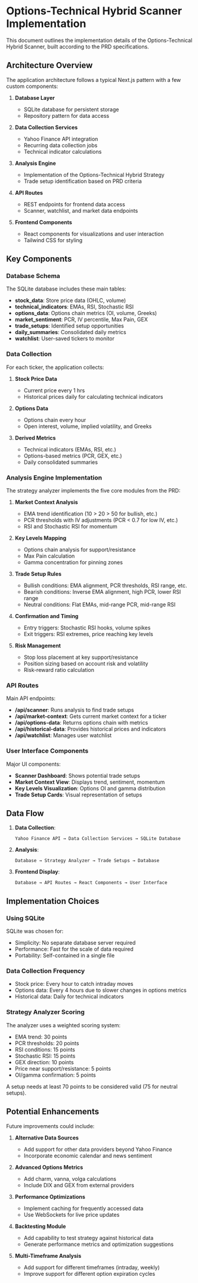 # Options-Technical Hybrid Scanner Implementation

This document outlines the implementation details of the Options-Technical Hybrid Scanner, built according to the PRD specifications.

## Architecture Overview

The application architecture follows a typical Next.js pattern with a few custom components:

1. **Database Layer**
   - SQLite database for persistent storage
   - Repository pattern for data access

2. **Data Collection Services**
   - Yahoo Finance API integration
   - Recurring data collection jobs
   - Technical indicator calculations

3. **Analysis Engine**
   - Implementation of the Options-Technical Hybrid Strategy
   - Trade setup identification based on PRD criteria

4. **API Routes**
   - REST endpoints for frontend data access
   - Scanner, watchlist, and market data endpoints

5. **Frontend Components**
   - React components for visualizations and user interaction
   - Tailwind CSS for styling

## Key Components

### Database Schema

The SQLite database includes these main tables:

- **stock_data**: Store price data (OHLC, volume)
- **technical_indicators**: EMAs, RSI, Stochastic RSI
- **options_data**: Options chain metrics (OI, volume, Greeks)
- **market_sentiment**: PCR, IV percentile, Max Pain, GEX
- **trade_setups**: Identified setup opportunities
- **daily_summaries**: Consolidated daily metrics
- **watchlist**: User-saved tickers to monitor

### Data Collection

For each ticker, the application collects:

1. **Stock Price Data**
   - Current price every 1 hrs
   - Historical prices daily for calculating technical indicators

2. **Options Data**
   - Options chain every hour
   - Open interest, volume, implied volatility, and Greeks

3. **Derived Metrics**
   - Technical indicators (EMAs, RSI, etc.)
   - Options-based metrics (PCR, GEX, etc.)
   - Daily consolidated summaries

### Analysis Engine Implementation

The strategy analyzer implements the five core modules from the PRD:

1. **Market Context Analysis**
   - EMA trend identification (10 > 20 > 50 for bullish, etc.)
   - PCR thresholds with IV adjustments (PCR < 0.7 for low IV, etc.)
   - RSI and Stochastic RSI for momentum

2. **Key Levels Mapping**
   - Options chain analysis for support/resistance
   - Max Pain calculation
   - Gamma concentration for pinning zones

3. **Trade Setup Rules**
   - Bullish conditions: EMA alignment, PCR thresholds, RSI range, etc.
   - Bearish conditions: Inverse EMA alignment, high PCR, lower RSI range
   - Neutral conditions: Flat EMAs, mid-range PCR, mid-range RSI

4. **Confirmation and Timing**
   - Entry triggers: Stochastic RSI hooks, volume spikes
   - Exit triggers: RSI extremes, price reaching key levels

5. **Risk Management**
   - Stop loss placement at key support/resistance
   - Position sizing based on account risk and volatility
   - Risk-reward ratio calculation

### API Routes

Main API endpoints:

- **/api/scanner**: Runs analysis to find trade setups
- **/api/market-context**: Gets current market context for a ticker
- **/api/options-data**: Returns options chain with metrics
- **/api/historical-data**: Provides historical prices and indicators
- **/api/watchlist**: Manages user watchlist

### User Interface Components

Major UI components:

- **Scanner Dashboard**: Shows potential trade setups
- **Market Context View**: Displays trend, sentiment, momentum
- **Key Levels Visualization**: Options OI and gamma distribution
- **Trade Setup Cards**: Visual representation of setups

## Data Flow

1. **Data Collection**:
   ```
   Yahoo Finance API → Data Collection Services → SQLite Database
   ```

2. **Analysis**:
   ```
   Database → Strategy Analyzer → Trade Setups → Database
   ```

3. **Frontend Display**:
   ```
   Database → API Routes → React Components → User Interface
   ```

## Implementation Choices

### Using SQLite

SQLite was chosen for:
- Simplicity: No separate database server required
- Performance: Fast for the scale of data required
- Portability: Self-contained in a single file

### Data Collection Frequency

- Stock price: Every hour to catch intraday moves
- Options data: Every 4 hours due to slower changes in options metrics
- Historical data: Daily for technical indicators

### Strategy Analyzer Scoring

The analyzer uses a weighted scoring system:
- EMA trend: 30 points
- PCR thresholds: 20 points
- RSI conditions: 15 points
- Stochastic RSI: 15 points
- GEX direction: 10 points
- Price near support/resistance: 5 points
- OI/gamma confirmation: 5 points

A setup needs at least 70 points to be considered valid (75 for neutral setups).

## Potential Enhancements

Future improvements could include:

1. **Alternative Data Sources**
   - Add support for other data providers beyond Yahoo Finance
   - Incorporate economic calendar and news sentiment

2. **Advanced Options Metrics**
   - Add charm, vanna, volga calculations
   - Include DIX and GEX from external providers

3. **Performance Optimizations**
   - Implement caching for frequently accessed data
   - Use WebSockets for live price updates

4. **Backtesting Module**
   - Add capability to test strategy against historical data
   - Generate performance metrics and optimization suggestions

5. **Multi-Timeframe Analysis**
   - Add support for different timeframes (intraday, weekly)
   - Improve support for different option expiration cycles
